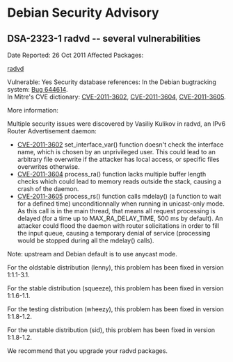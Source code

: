 
Debian Security Advisory
========================


DSA-2323-1 radvd -- several vulnerabilities
-------------------------------------------



Date Reported:
26 Oct 2011
Affected Packages:

[radvd](https://packages.debian.org/src:radvd)

Vulnerable:
Yes
Security database references:
In the Debian bugtracking system: [Bug 644614](https://bugs.debian.org/cgi-bin/bugreport.cgi?bug=644614).  
In Mitre's CVE dictionary: [CVE-2011-3602](https://security-tracker.debian.org/tracker/CVE-2011-3602), [CVE-2011-3604](https://security-tracker.debian.org/tracker/CVE-2011-3604), [CVE-2011-3605](https://security-tracker.debian.org/tracker/CVE-2011-3605).  

More information:

Multiple security issues were discovered by Vasiliy Kulikov in radvd, an
IPv6 Router Advertisement daemon:


* [CVE-2011-3602](https://security-tracker.debian.org/tracker/CVE-2011-3602)
set\_interface\_var() function doesn't check the interface name, which is
 chosen by an unprivileged user. This could lead to an arbitrary file
 overwrite if the attacker has local access, or specific files overwrites
 otherwise.
* [CVE-2011-3604](https://security-tracker.debian.org/tracker/CVE-2011-3604)
process\_ra() function lacks multiple buffer length checks which could
 lead to memory reads outside the stack, causing a crash of the daemon.
* [CVE-2011-3605](https://security-tracker.debian.org/tracker/CVE-2011-3605)
process\_rs() function calls mdelay() (a function to wait for a defined
 time) unconditionnally when running in unicast-only mode. As this call
 is in the main thread, that means all request processing is delayed (for
 a time up to MAX\_RA\_DELAY\_TIME, 500 ms by default). An attacker could
 flood the daemon with router solicitations in order to fill the input
 queue, causing a temporary denial of service (processing would be
 stopped during all the mdelay() calls).
  

 Note: upstream and Debian default is to use anycast mode.


For the oldstable distribution (lenny), this problem has been fixed in
version 1:1.1-3.1.


For the stable distribution (squeeze), this problem has been fixed in
version 1:1.6-1.1.


For the testing distribution (wheezy), this problem has been fixed in
version 1:1.8-1.2.


For the unstable distribution (sid), this problem has been fixed in
version 1:1.8-1.2.


We recommend that you upgrade your radvd packages.





